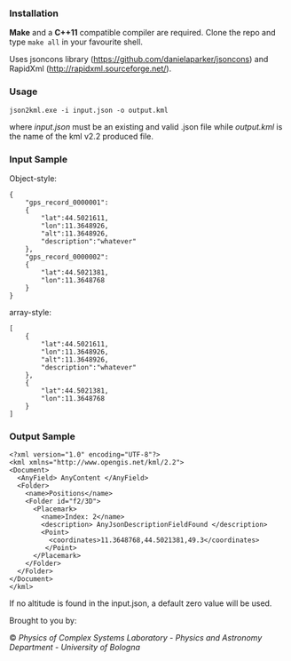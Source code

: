 ### Installation
**Make** and a **C++11** compatible compiler are required. Clone the repo and type ``make all`` in your favourite shell.

Uses jsoncons library (https://github.com/danielaparker/jsoncons) and RapidXml (http://rapidxml.sourceforge.net/).

### Usage
```
json2kml.exe -i input.json -o output.kml 
```
where *input.json* must be an existing and valid .json file while *output.kml* is the name of the kml v2.2 produced file.


### Input Sample

Object-style:
```
{
    "gps_record_0000001":
    {
        "lat":44.5021611,
        "lon":11.3648926,
        "alt":11.3648926,
        "description":"whatever"
    },
    "gps_record_0000002":
    {
        "lat":44.5021381,
        "lon":11.3648768
    }
}
```
array-style:
```
[
    {
        "lat":44.5021611,
        "lon":11.3648926,
        "alt":11.3648926,
        "description":"whatever"
    },
    {
        "lat":44.5021381,
        "lon":11.3648768
    }
]
```

### Output Sample
```
<?xml version="1.0" encoding="UTF-8"?>
<kml xmlns="http://www.opengis.net/kml/2.2">
<Document>
  <AnyField> AnyContent </AnyField>
  <Folder>
    <name>Positions</name>
    <Folder id="f2/3D">
      <Placemark>
        <name>Index: 2</name>
        <description> AnyJsonDescriptionFieldFound </description>
        <Point>
          <coordinates>11.3648768,44.5021381,49.3</coordinates>
         </Point>
      </Placemark>
    </Folder>
  </Folder>
</Document>
</kml>
```

If no altitude is found in the input.json, a default zero value will be used.


Brought to you by:

&copy; _Physics of Complex Systems Laboratory - Physics and Astronomy Department - University of Bologna_
